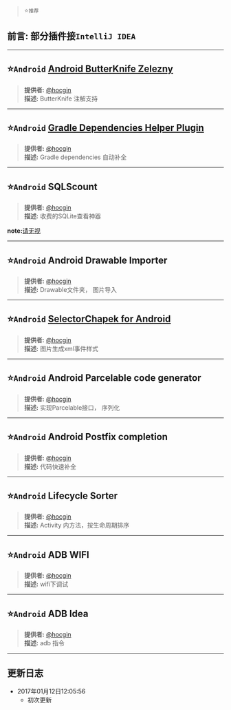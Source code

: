 > :star:`推荐`  

## 前言: 部分插件接`IntelliJ IDEA`

------

## :star:`Android` [Android ButterKnife Zelezny](https://github.com/avast/android-butterknife-zelezny)     
> **提供者:**  [@hocgin](https://github.com/hocgin)  
> **描述:** ButterKnife 注解支持  

----

## :star:`Android` [Gradle Dependencies Helper Plugin](https://github.com/siosio/GradleDependenciesHelperPlugin)     
> **提供者:**  [@hocgin](https://github.com/hocgin)  
> **描述:** Gradle dependencies 自动补全  

----

## :star:`Android` SQLScount  
> **提供者:**  [@hocgin](https://github.com/hocgin)  
> **描述:** 收费的SQLite查看神器

**note:**[请无视](http://www.cnblogs.com/tiantianbyconan/p/5972138.html)

----

## :star:`Android` Android Drawable Importer  
> **提供者:**  [@hocgin](https://github.com/hocgin)  
> **描述:** Drawable文件夹， 图片导入

----

## :star:`Android` [SelectorChapek for Android](https://github.com/inmite/android-selector-chapek)  
> **提供者:**  [@hocgin](https://github.com/hocgin)  
> **描述:** 图片生成xml事件样式

----

## :star:`Android` Android Parcelable code generator   
> **提供者:**  [@hocgin](https://github.com/hocgin)  
> **描述:** 实现Parcelable接口， 序列化

----

## :star:`Android` Android Postfix completion   
> **提供者:**  [@hocgin](https://github.com/hocgin)  
> **描述:** 代码快速补全

----

## :star:`Android` Lifecycle Sorter   
> **提供者:**  [@hocgin](https://github.com/hocgin)  
> **描述:** Activity 内方法，按生命周期排序

----

## :star:`Android` ADB WIFI    
> **提供者:**  [@hocgin](https://github.com/hocgin)  
> **描述:** wifi下调试

----

## :star:`Android` ADB Idea    
> **提供者:**  [@hocgin](https://github.com/hocgin)  
> **描述:** adb 指令

----

## 更新日志
- 2017年01月12日12:05:56
  - 初次更新
